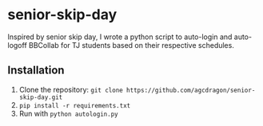 # senior-skip-day
Inspired by senior skip day, I wrote a python script to auto-login and auto-logoff BBCollab for TJ students based on their respective schedules.

## Installation
1. Clone the repository: `git clone https://github.com/agcdragon/senior-skip-day.git`
2. `pip install -r requirements.txt`
3. Run with `python autologin.py`
